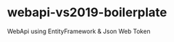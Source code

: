 # webapi-vs2019-boilerplate
WebApi using EntityFramework &amp; Json Web Token


<packages>
  <package id="AutoMapper" version="7.0.1" targetFramework="net452" />
  <package id="EntityFramework" version="6.4.4" targetFramework="net452" />
  <package id="Hangfire.Core" version="1.7.22" targetFramework="net452" />
  <package id="Hangfire.MemoryStorage" version="1.7.0" targetFramework="net452" />
  <package id="jQuery" version="1.6.4" targetFramework="net452" />
  <package id="Microsoft.AspNet.Cors" version="5.2.7" targetFramework="net452" />
  <package id="Microsoft.AspNet.Razor" version="3.2.7" targetFramework="net452" />
  <package id="Microsoft.AspNet.SignalR" version="2.4.2" targetFramework="net452" />
  <package id="Microsoft.AspNet.SignalR.Core" version="2.4.2" targetFramework="net452" />
  <package id="Microsoft.AspNet.SignalR.JS" version="2.4.2" targetFramework="net452" />
  <package id="Microsoft.AspNet.SignalR.Owin" version="1.2.2" targetFramework="net452" />
  <package id="Microsoft.AspNet.SignalR.SystemWeb" version="2.4.2" targetFramework="net452" />
  <package id="Microsoft.AspNet.WebApi" version="5.2.7" targetFramework="net452" />
  <package id="Microsoft.AspNet.WebApi.Client" version="5.2.7" targetFramework="net452" />
  <package id="Microsoft.AspNet.WebApi.Core" version="5.2.7" targetFramework="net452" />
  <package id="Microsoft.AspNet.WebApi.Cors" version="5.2.7" targetFramework="net452" />
  <package id="Microsoft.AspNet.WebApi.WebHost" version="5.2.7" targetFramework="net452" />
  <package id="Microsoft.CodeDom.Providers.DotNetCompilerPlatform" version="2.0.1" targetFramework="net452" />
  <package id="Microsoft.IdentityModel.JsonWebTokens" version="6.11.0" targetFramework="net452" />
  <package id="Microsoft.IdentityModel.Logging" version="6.11.0" targetFramework="net452" />
  <package id="Microsoft.IdentityModel.Tokens" version="6.11.0" targetFramework="net452" />
  <package id="Microsoft.Owin" version="2.1.0" targetFramework="net452" />
  <package id="Microsoft.Owin.Host.SystemWeb" version="2.1.0" targetFramework="net452" />
  <package id="Microsoft.Owin.Security" version="2.1.0" targetFramework="net452" />
  <package id="Microsoft.Web.Infrastructure" version="1.0.0.0" targetFramework="net452" />
  <package id="Newtonsoft.Json" version="12.0.2" targetFramework="net452" />
  <package id="Owin" version="1.0" targetFramework="net452" />
  <package id="Swashbuckle" version="5.6.0" targetFramework="net452" />
  <package id="Swashbuckle.Core" version="5.6.0" targetFramework="net452" />
  <package id="System.IdentityModel.Tokens.Jwt" version="6.11.0" targetFramework="net452" />
  <package id="System.ValueTuple" version="4.5.0" targetFramework="net452" />
  <package id="TuesPechkin" version="2.1.1" targetFramework="net452" />
  <package id="TuesPechkin.Wkhtmltox.Win32" version="0.12.2.1" targetFramework="net452" />
  <package id="WebActivatorEx" version="2.2.0" targetFramework="net452" />
</packages>

